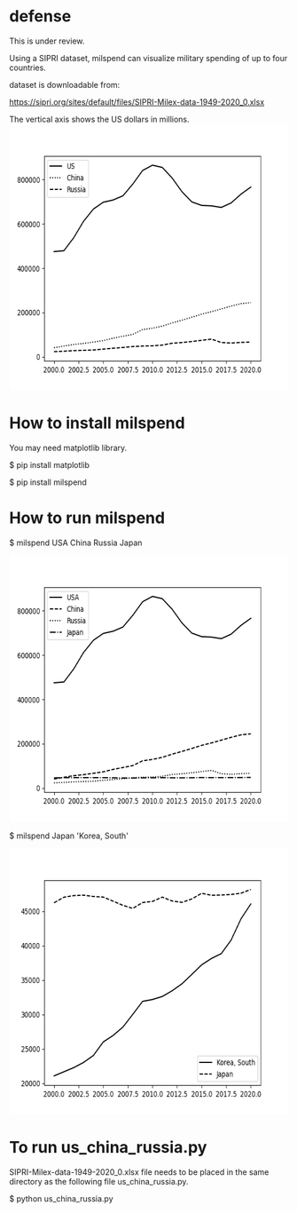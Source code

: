 # defense
This is under review.

Using a SIPRI dataset, milspend can visualize military spending of up to four countries.

dataset is downloadable from:

https://sipri.org/sites/default/files/SIPRI-Milex-data-1949-2020_0.xlsx

The vertical axis shows the US dollars in millions.
<img src='https://github.com/ytakefuji/defense/raw/main/result.png' width=640 height=480>

# How to install milspend
You may need matplotlib library.

$ pip install matplotlib

$ pip install milspend

# How to run milspend

$ milspend USA China Russia Japan

<img src='https://github.com/ytakefuji/defense/raw/main/uscnrujp.png' height=480 width=640>

$ milspend Japan 'Korea, South'

<img src='https://github.com/ytakefuji/defense/raw/main/koreajapan.png' height=480 width=640>


# To run us_china_russia.py
SIPRI-Milex-data-1949-2020_0.xlsx file needs to be placed in the same directory as the following file us_china_russia.py.

$ python us_china_russia.py
